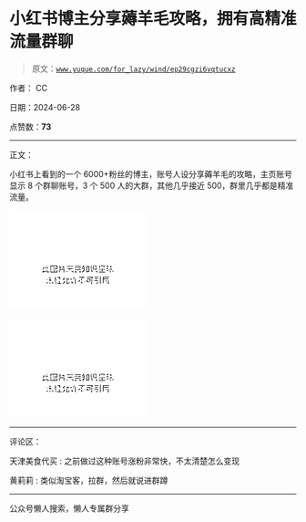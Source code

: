 # 小红书博主分享薅羊毛攻略，拥有高精准流量群聊

> 原文：[`www.yuque.com/for_lazy/wind/ep29cgzi6vqtucxz`](https://www.yuque.com/for_lazy/wind/ep29cgzi6vqtucxz)

作者： CC

日期：2024-06-28

点赞数：**73**

* * *

正文：

小红书上看到的一个 6000+粉丝的博主，账号人设分享薅羊毛的攻略，主页账号显示 8 个群聊账号，3 个 500 人的大群，其他几乎接近 500，群里几乎都是精准流量。

![](img/1af10ed42d9da397dfa16d3ab362c7bc.png "None")

![](img/3a3c7db7e298441f777275e79e578068.png "None")

* * *

评论区：

天津美食代买 : 之前做过这种账号涨粉非常快，不太清楚怎么变现

黄莉莉 : 类似淘宝客，拉群，然后就说进群蹲

* * *

公众号懒人搜索，懒人专属群分享